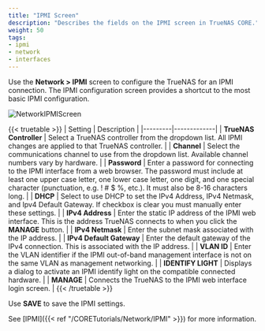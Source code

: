 ```yaml
---
title: "IPMI Screen"
description: "Describes the fields on the IPMI screen in TrueNAS CORE."
weight: 50
tags:
- ipmi
- network
- interfaces
---
```


Use the **Network > IPMI** screen to configure the TrueNAS for an IPMI connection. The IPMI configuration screen provides a shortcut to the most basic IPMI configuration.

![NetworkIPMIScreen](/images/CORE/Network/NetworkIPMIScreen.png "Network IPMI Screen")

{{< truetable >}}
| Setting | Description |
|---------|-------------|
| **TrueNAS Controller** | Select a TrueNAS controller from the dropdown list. All IPMI changes are applied to that TrueNAS controller. |
| **Channel** | Select the communications channel to use from the dropdown list. Available channel numbers vary by hardware. |
| **Password** | Enter a password for connecting to the IPMI interface from a web browser. The password must include at least one upper case letter, one lower case letter, one digit, and one special character (punctuation, e.g. ! # $ %, etc.). It must also be 8-16 characters long. |
| **DHCP** | Select to use DHCP to set the IPv4 Address, IPv4 Netmask, and Ipv4 Default Gateway. If checkbox is clear you must manually enter these settings. |
| **IPv4 Address** | Enter the static IP address of the IPMI web interface. This is the address TrueNAS connects to when you click the **MANAGE** button. |
| **IPv4 Netmask** | Enter the subnet mask associated with the IP address. |
| **IPv4 Default Gateway** | Enter the default gateway of the IPv4 connection. This is associated with the IP address. |
| **VLAN ID** | Enter the VLAN identifier if the IPMI out-of-band management interface is not on the same VLAN as management networking. |
| **IDENTIFY LIGHT** | Displays a dialog to activate an IPMI identify light on the compatible connected hardware. |
| **MANAGE** | Connects the TrueNAS to the IPMI web interface login screen. |
{{< /truetable >}}

Use **SAVE** to save the IPMI settings.

See [IPMI]({{< ref "/CORETutorials/Network/IPMI" >}}) for more information.
